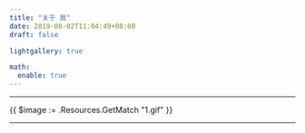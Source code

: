 ```yaml
---
title: "关于 我"
date: 2019-08-02T11:04:49+08:00
draft: false

lightgallery: true

math:
  enable: true
---
```


---
{{ $image := .Resources.GetMatch "1.gif" }}

---

